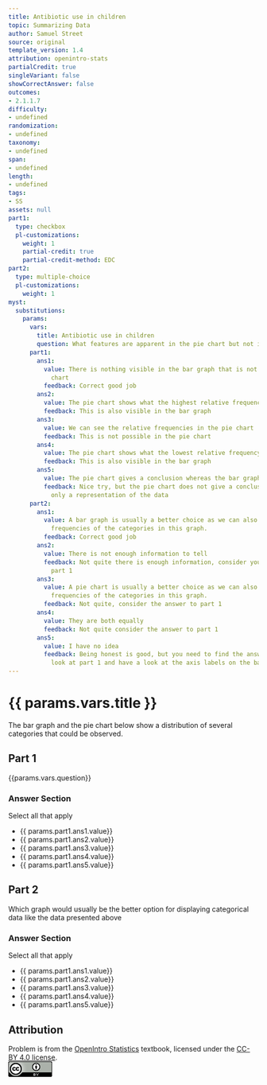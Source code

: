 ```yaml
---
title: Antibiotic use in children
topic: Summarizing Data
author: Samuel Street
source: original
template_version: 1.4
attribution: openintro-stats
partialCredit: true
singleVariant: false
showCorrectAnswer: false
outcomes:
- 2.1.1.7
difficulty:
- undefined
randomization:
- undefined
taxonomy:
- undefined
span:
- undefined
length:
- undefined
tags:
- SS
assets: null
part1:
  type: checkbox
  pl-customizations:
    weight: 1
    partial-credit: true
    partial-credit-method: EDC
part2:
  type: multiple-choice
  pl-customizations:
    weight: 1
myst:
  substitutions:
    params:
      vars:
        title: Antibiotic use in children
        question: What features are apparent in the pie chart but not in the bar graph?
      part1:
        ans1:
          value: There is nothing visible in the bar graph that is not in the pie
            chart
          feedback: Correct good job
        ans2:
          value: The pie chart shows what the highest relative frequency is
          feedback: This is also visible in the bar graph
        ans3:
          value: We can see the relative frequencies in the pie chart
          feedback: This is not possible in the pie chart
        ans4:
          value: The pie chart shows what the lowest relative frequency is
          feedback: This is also visible in the bar graph
        ans5:
          value: The pie chart gives a conclusion whereas the bar graph does not
          feedback: Nice try, but the pie chart does not give a conclusion, it is
            only a representation of the data
      part2:
        ans1:
          value: A bar graph is usually a better choice as we can also see the relative
            frequencies of the categories in this graph.
          feedback: Correct good job
        ans2:
          value: There is not enough information to tell
          feedback: Not quite there is enough information, consider your answer to
            part 1
        ans3:
          value: A pie chart is usually a better choice as we can also see the relative
            frequencies of the categories in this graph.
          feedback: Not quite, consider the answer to part 1
        ans4:
          value: They are both equally
          feedback: Not quite consider the answer to part 1
        ans5:
          value: I have no idea
          feedback: Being honest is good, but you need to find the answer, take a
            look at part 1 and have a look at the axis labels on the bar chart
---
```

# {{ params.vars.title }}
The bar graph and the pie chart below show a distribution of several categories that could be observed.

<pl-figure file-name="figure 1.png" type="dynamic" width="500px"></pl-figure>

## Part 1

{{params.vars.question}}

### Answer Section

Select all that apply

- {{ params.part1.ans1.value}}
- {{ params.part1.ans2.value}}
- {{ params.part1.ans3.value}}
- {{ params.part1.ans4.value}}
- {{ params.part1.ans5.value}}

## Part 2

Which graph would usually be the better option for displaying categorical data like the data presented above

### Answer Section

Select all that apply

- {{ params.part1.ans1.value}}
- {{ params.part1.ans2.value}}
- {{ params.part1.ans3.value}}
- {{ params.part1.ans4.value}}
- {{ params.part1.ans5.value}}

## Attribution

Problem is from the [OpenIntro Statistics](https://openintro.org/book/os/) textbook, licensed under the [CC-BY 4.0 license](https://creativecommons.org/licenses/by/4.0/).<br>![Image representing the Creative Commons 4.0 BY license.](https://raw.githubusercontent.com/firasm/bits/master/by.png)
